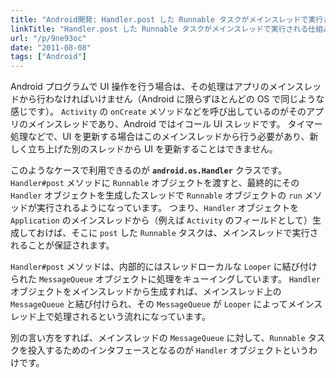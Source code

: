 ```yaml
---
title: "Android開発: Handler.post した Runnable タスクがメインスレッドで実行される仕組み"
linkTitle: "Handler.post した Runnable タスクがメインスレッドで実行される仕組み"
url: "/p/9ne93oc"
date: "2011-08-08"
tags: ["Android"]
---
```


Android プログラムで UI 操作を行う場合は、その処理はアプリのメインスレッドから行わなければいけません（Android に限らずほとんどの OS で同じような感じです）。
`Activity` の `onCreate` メソッドなどを呼び出しているのがそのアプリのメインスレッドであり、Android ではイコール UI スレッドです。
タイマー処理などで、UI を更新する場合はこのメインスレッドから行う必要があり、新しく立ち上げた別のスレッドから UI を更新することはできません。

このようなケースで利用できるのが __`android.os.Handler`__ クラスです。
`Handler#post` メソッドに `Runnable` オブジェクトを渡すと、最終的にその `Handler` オブジェクトを生成したスレッドで `Runnable` オブジェクトの `run` メソッドが実行されるようになっています。
つまり、`Handler` オブジェクトを `Application` のメインスレッドから（例えば `Activity` のフィールドとして）生成しておけば、そこに `post` した `Runnable` タスクは、メインスレッドで実行されることが保証されます。

`Handler#post` メソッドは、内部的にはスレッドローカルな `Looper` に結び付けられた `MessageQueue` オブジェクトに処理をキューイングしています。
`Handler` オブジェクトをメインスレッドから生成すれば、メインスレッド上の `MessageQueue` と結び付けられ、その `MessageQueue` が `Looper` によってメインスレッド上で処理されるという流れになっています。

別の言い方をすれば、メインスレッドの `MessageQueue` に対して、`Runnable` タスクを投入するためのインタフェースとなるのが `Handler` オブジェクトというわけです。

